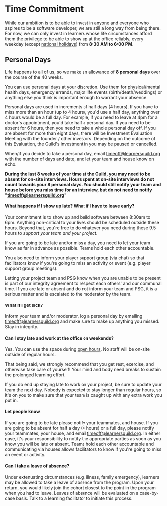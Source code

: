 # Time Commitment

While our ambition is to be able to invest in anyone and everyone who aspires to be a software developer, we are still a long way from being there. For now, we can only invest in learners whose life circumstances afford them the privilege to be able to show up at the office reliably, every weekday \(except [national holidays](../General/Holiday_List.md)\) from **8:30 AM to 6:00 PM**.

## Personal Days

Life happens to all of us, so we make an allowance of **8 personal days** over the course of the 40 weeks.

You can use personal days at your discretion. Use them for physical/mental health days, emergency errands, major life events \(birth/death/weddings\) or anything else you think is important enough to warrant your absence.

Personal days are used in increments of half days \(4 hours\). If you have to miss more than an hour \(up to 4 hours\), you'd use a half day, anything over 4 hours would be a full day. For example, if you need to leave at 4pm for a doctor's appointment, you'd take half a personal day. If you need to be absent for 6 hours, then you need to take a whole personal day off. If you are absent for more than eight days, there will be Investment Evaluation Meeting with the founder / other investors. Depending on the outcome of this Evaluation, the Guild's investment in you may be paused or cancelled.

When/if you decide to take a personal day, email [timeoff@learnersguild.org](/timeoff@learnersguild.org) with the number of days and date, and let your team and house know on echo.

**During the last 8 weeks of your time at the Guild, you may need to be absent for on-site interviews. Hours spent at on-site interviews do not count towards your 8 personal days. You should still notify your team and house before you miss time for an interview, but do not need to notify "**[**timeoff@learnersguild.org**](/timeoff@learnersguild.org)**"**

#### What happens if I show up late? What if I have to leave early?

Your commitment is to show up and build software between 8:30am to 6pm. Anything non-critical to your lives should be scheduled outside these hours. Beyond that, you're free to do whatever you need during these 9.5 hours to _support your team and your project_.

If you are going to be late and/or miss a day, you need to let your team know as far in advance as possible. Teams hold each other accountable.

You also need to inform your player support group \(via chat\) so that facilitators know if you're going to miss an activity or event \(e.g. player support group meetings\).

Letting your project team and PSG know when you are unable to be present is part of our integrity agreement to respect each others' and our communal time. If you are late or absent and do not inform your team and PSG, it is a serious matter and is escalated to the moderator by the team.

#### What if I get sick?

Inform your team and/or moderator, log a personal day by emailing [timeoff@learnersguild.org](/timeoff@learnersguild.org) and make sure to make up anything you missed. Stay in integrity.

#### Can I stay late and work at the office on weekends?

Yes. You can use the space during [open hours](../Oakland_Building.md#hours). No staff will be on-site outside of regular hours.

That being said, we strongly recommend that you get rest, exercise, and otherwise take care of yourself! Your mind and body need breaks to sustain the prolonged learning effort.

If you do end up staying late to work on your project, be sure to update your team the next day. Nobody is expected to stay longer than regular hours, so it's on you to make sure that your team is caught up with any extra work you put in.

#### Let people know

If you are going to be late please notify your teammates, and house. If you are going to be absent for half a day \(4 hours\) or a full day, please notify your teammates, your house, and email [timeoff@learnersguild.org](/timeoff@learnersguild.org). In either case, it's your responsibility to notify the appropriate parties as soon as you know you will be late or absent. Teams hold each other accountable and communicating via houses allows facilitators to know if you're going to miss an event or activity.

#### Can I take a leave of absence?

Under extenuating circumstances \(e.g. illness, family emergency\), learners may be allowed to take a leave of absence from the program. Upon your return, you would likely join the cohort closest to the point in the program when you had to leave. Leaves of absence will be evaluated on a case-by-case basis. Talk to a learning facilitator to initiate this process.


